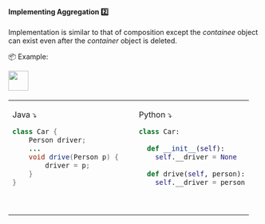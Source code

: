 <div id="title">

#### Implementing Aggregation :two:

</div>

<div id="body">

Implementation is similar to that of composition except the _containee_ object can exist even after the _container_ object is deleted.

<tip-box>

:package: Example:

<img src="{{baseUrl}}/oopImplementation/aggregation/images/carPerson.png" height="40" />

<table> 
<tr>
  <td valign="top">

Java :arrow_heading_down:
```java
class Car {
    Person driver;
    ...
    void drive(Person p) {
        driver = p;
    }
}
```
  </td>
  <td>&nbsp;&nbsp;<br><br></td>
  <td valign="top">

Python :arrow_heading_down:
```python
class Car:
  
  def __init__(self):
    self.__driver = None
    
  def drive(self, person):
    self.__driver = person
```
  </td>
</tr>
</table>



</tip-box>

</div>

<div id="extras">
</div>